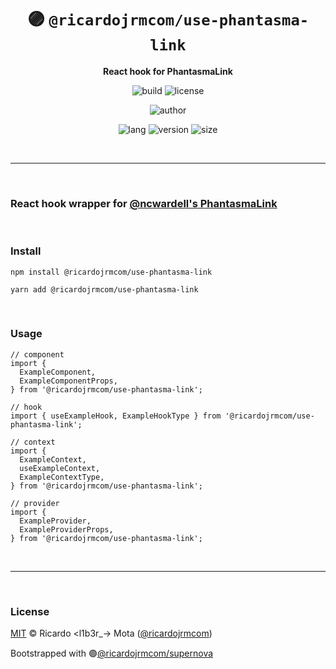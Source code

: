 <div align="center">

# 🟣 `@ricardojrmcom/use-phantasma-link`

<b>React hook for PhantasmaLink</b>

![build](https://img.shields.io/github/workflow/status/ricardojrmcom/use-phantasma-link/Continuous%20Integration?style=for-the-badge)
![license](https://img.shields.io/github/license/ricardojrmcom/use-phantasma-link?style=for-the-badge)

![author](<https://img.shields.io/badge/Author-Ricardo%20%3Cl1b3r__--%3E%20Mota%20(%40ricardojrmcom)-orange?style=for-the-badge>)

![lang](https://img.shields.io/github/languages/top/ricardojrmcom/use-phantasma-link?style=for-the-badge)
![version](https://img.shields.io/npm/v/@ricardojrmcom/use-phantasma-link?style=for-the-badge)
![size](https://img.shields.io/bundlephobia/min/@ricardojrmcom/use-phantasma-link?style=for-the-badge)

</div>

<br />

---

<br />

### <b>React hook wrapper for [@ncwardell's PhantasmaLink](https://github.com/ncwardell/PhantasmaConnect/blob/main/src/phantasmaLink.ts)</b>

<br />

### <b>Install</b>

```tsx
npm install @ricardojrmcom/use-phantasma-link

yarn add @ricardojrmcom/use-phantasma-link
```

<br />

### <b>Usage</b>

```tsx
// component
import {
  ExampleComponent,
  ExampleComponentProps,
} from '@ricardojrmcom/use-phantasma-link';

// hook
import { useExampleHook, ExampleHookType } from '@ricardojrmcom/use-phantasma-link';

// context
import {
  ExampleContext,
  useExampleContext,
  ExampleContextType,
} from '@ricardojrmcom/use-phantasma-link';

// provider
import {
  ExampleProvider,
  ExampleProviderProps,
} from '@ricardojrmcom/use-phantasma-link';
```

<br />

---

<br />

### <b>License</b>

[MIT](https://github.com/ricardojrmcom/use-phantasma-link/blob/main/LICENSE) © Ricardo <l1b3r\_-> Mota ([@ricardojrmcom](https://github.com/ricardojrmcom))

Bootstrapped with 🟣[@ricardojrmcom/supernova](https://github.com/ricardojrmcom/supernova)

<br />
